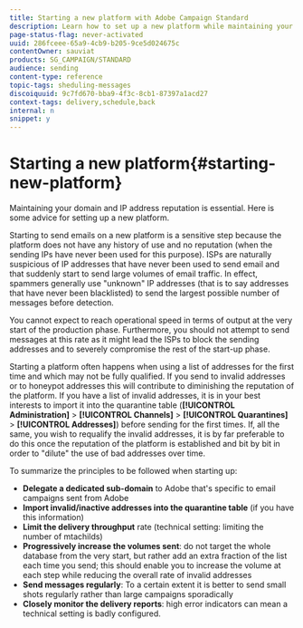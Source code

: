 ```yaml
---
title: Starting a new platform with Adobe Campaign Standard
description: Learn how to set up a new platform while maintaining your domain and IP address reputation with Adobe Campaign Standard.
page-status-flag: never-activated
uuid: 286fceee-65a9-4cb9-b205-9ce5d024675c
contentOwner: sauviat
products: SG_CAMPAIGN/STANDARD
audience: sending
content-type: reference
topic-tags: sheduling-messages
discoiquuid: 9c7fd670-bba9-4f3c-8cb1-87397a1acd27
context-tags: delivery,schedule,back
internal: n
snippet: y
---
```


# Starting a new platform{#starting-new-platform}

Maintaining your domain and IP address reputation is essential. Here is some advice for setting up a new platform.

Starting to send emails on a new platform is a sensitive step because the platform does not have any history of use and no reputation (when the sending IPs have never been used for this purpose). ISPs are naturally suspicious of IP addresses that have never been used to send email and that suddenly start to send large volumes of email traffic. In effect, spammers generally use "unknown" IP addresses (that is to say addresses that have never been blacklisted) to send the largest possible number of messages before detection.

You cannot expect to reach operational speed in terms of output at the very start of the production phase. Furthermore, you should not attempt to send messages at this rate as it might lead the ISPs to block the sending addresses and to severely compromise the rest of the start-up phase.

Starting a platform often happens when using a list of addresses for the first time and which may not be fully qualified. If you send to invalid addresses or to honeypot addresses this will contribute to diminishing the reputation of the platform. If you have a list of invalid addresses, it is in your best interests to import it into the quarantine table (**[!UICONTROL Administration]** > **[!UICONTROL Channels]** > **[!UICONTROL Quarantines]** > **[!UICONTROL Addresses]**) before sending for the first times. If, all the same, you wish to requalify the invalid addresses, it is by far preferable to do this once the reputation of the platform is established and bit by bit in order to "dilute" the use of bad addresses over time.

To summarize the principles to be followed when starting up:
* **Delegate a dedicated sub-domain** to Adobe that's specific to email campaigns sent from Adobe
* **Import invalid/inactive addresses into the quarantine table** (if you have this information)
* **Limit the delivery throughput** rate (technical setting: limiting the number of mtachilds)
* **Progressively increase the volumes sent**: do not target the whole database from the very start, but rather add an extra fraction of the list each time you send; this should enable you to increase the volume at each step while reducing the overall rate of invalid addresses
* **Send messages regularly**: To a certain extent it is better to send small shots regularly rather than large campaigns sporadically
* **Closely monitor the delivery reports**: high error indicators can mean a technical setting is badly configured.
